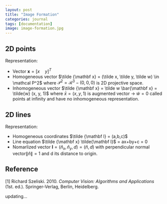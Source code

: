 ```yaml
---
layout: post
title: "Image Formation"
categories: journal
tags: [documentation]
image: image-formation.jpg
---
```

## 2D points
Representation:
* Vector $\mathbf x=[x\quad y]^T$  
* Homogeneous vector  $\tilde {\mathbf x} = (\tilde x, \tilde y, \tilde w) \in \mathcal P^2$  where $\mathcal P^2 = \mathcal R^3 - (0,0,0)$ is 2D projective space.  
* Inhomogeneous vector $\tilde {\mathbf x} = \tilde w \bar{\mathbf x} = \tilde{w} (x, y, 1)$  where $\bar x = (x,y,1)$ is augmented vector -> $\tilde w = 0$ called points at infinity and have no inhomogeneous representation.  

## 2D lines
Representation:
* Homogeneous coordinates $\tilde {\mathbf l} = (a,b,c)$
* Line equation $\tilde {\mathbf x} \tilde{\mathbf l}$ = ax+by+c = 0
* Nomarlized vector $\mathbf l = (\hat n_x,\hat n_y,d)=(\hat n,d)$ with perpendicular normal vector$\lVert\hat n\rVert=1$ and d its distance to origin.

## Reference
[1] Richard Szeliski. 2010. <i>Computer Vision: Algorithms and Applications</i> (1st. ed.). Springer-Verlag, Berlin, Heidelberg.

updating...


<!--stackedit_data:
eyJoaXN0b3J5IjpbMTA1MDIwMDQwNywtNjg5OTc3OTkyLDI2OT
A1MjAyOCwyNzU1MDc1NjMsLTYyNDEyMDk2Nyw0MTQ1NjI0NDks
MTAzNDc3MjI4LC0yMTI5MzI4MTExLDE3MDUxODksLTIwNDM2Mz
E1NDcsMTIyNzA0NDgwOSwxNTE1NzA5NDQ3LDY5NzM0ODAwMywt
MTMyNzczNDk5OSwtMTY2MDkyNzkzNywtMTk4MTI3ODAxMCwtNT
E5NTU5NjY2LDIwNjEyNjIzNTAsLTc1NzU5NTEyMCwtNzQyNTYx
MzYzXX0=
-->